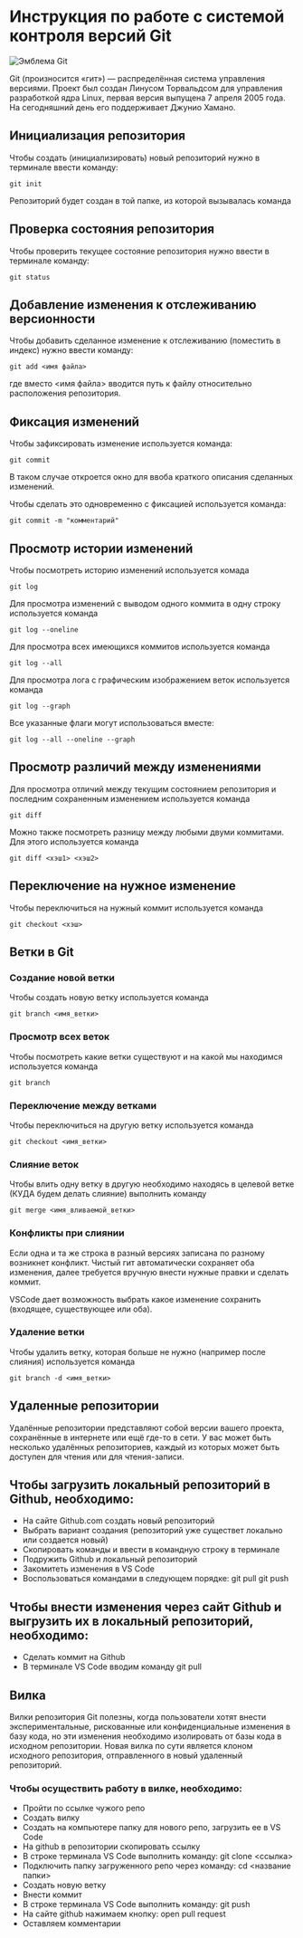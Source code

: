 # **Инструкция по работе с системой контроля версий Git**

![Эмблема Git](git.jpg)

Git (произносится «гит») — распределённая система управления версиями. Проект был создан Линусом Торвальдсом для управления разработкой ядра Linux, первая версия выпущена 7 апреля 2005 года. На сегодняшний день его поддерживает Джунио Хамано.

## Инициализация репозитория

Чтобы создать (инициализировать) новый репозиторий нужно в терминале ввести команду:

    git init

Репозиторий будет создан в той папке, из которой вызывалась команда

## Проверка состояния репозитория

Чтобы проверить текущее состояние репозитория нужно ввести в терминале команду:

    git status

## Добавление изменения к отслеживанию версионности

Чтобы добавить сделанное изменение к отслеживанию (поместить в индекс) нужно ввести команду:

    git add <имя файла>

где вместо <имя файла> вводится путь к файлу относительно расположения репозитория.

## Фиксация изменений

Чтобы зафиксировать изменение используется команда:

    git commit

В таком случае откроется окно для ввоба краткого описания сделанных изменений.

Чтобы сделать это одновременно с фиксацией используется команда:

    git commit -m "комментарий"

## Просмотр истории изменений

Чтобы посмотреть историю изменений используется комада

    git log

Для просмотра изменений с выводом одного коммита в одну строку используется команда

    git log --oneline

Для просмотра всех имеющихся коммитов используется команда

    git log --all

Для просмотра лога с графическим изображением веток используется команда

    git log --graph

Все указанные флаги могут использоваться вместе:

    git log --all --oneline --graph

## Просмотр различий между изменениями

Для просмотра отличий между текущим состоянием репозитория и последним сохраненным изменением используется команда

    git diff

Можно также посмотреть разницу между любыми двуми коммитами. Для этого используется команда

    git diff <хэш1> <хэш2>

## Переключение на нужное изменение

Чтобы переключиться на нужный коммит используется команда

    git checkout <хэш>

## Ветки в Git

### Создание новой ветки

Чтобы создать новую ветку используется команда

    git branch <имя_ветки>

### Просмотр всех веток

Чтобы посмотреть какие ветки существуют и на какой мы находимся используется команда

    git branch

### Переключение между ветками

Чтобы переключиться на другую ветку используется команда

    git checkout <имя_ветки>

### Слияние веток

Чтобы влить одну ветку в другую необходимо находясь в целевой ветке (КУДА будем делать слияние) выполнить команду

    git merge <имя_вливаемой_ветки>

### Конфликты при слиянии

Если одна и та же строка в разный версиях записана по разному возникнет конфликт.
Чистый гит автоматически сохраняет оба изменения, далее требуется вручную внести нужные правки и сделать коммит.

VSСode дает возможность выбрать какое изменение сохранить (входящее, существующее или оба).

### Удаление ветки

Чтобы удалить ветку, которая больше не нужно (например после слияния) используется команда

    git branch -d <имя_ветки>

## Удаленные репозитории 

Удалённые репозитории представляют собой версии вашего проекта, сохранённые в интернете или ещё где-то в сети. У вас может быть несколько удалённых репозиториев, каждый из которых может быть доступен для чтения или для чтения-записи.

## Чтобы загрузить локальный репозиторий в Github, необходимо:

* На сайте Github.com создать новый репозиторий
* Выбрать вариант создания (репозиторий уже существет локально или создается новый)
* Скопировать команды и ввести в командную строку в терминале
* Подружить Github и локальный репозиторий
* Закомитеть изменения в VS Code
* Воспользоваться командами в следующем порядке:
    git pull 
    git push 

## Чтобы внести изменения через сайт Github и выгрузить их в локальный репозиторий, необходимо:

* Сделать коммит на Github
* В терминале VS Code вводим команду 
    git pull

## Вилка

Вилки репозитория Git полезны, когда пользователи хотят внести экспериментальные, рискованные или конфиденциальные изменения в базу кода, но эти изменения необходимо изолировать от базы кода в исходном репозитории. Новая вилка по сути является клоном исходного репозитория, отправленного в новый удаленный репозиторий.

### Чтобы осуществить работу в вилке, необходимо:

* Пройти по ссылке чужого репо
* Создать вилку
* Создать на компьютере папку для нового репо, загрузить ее в VS Code
* На github в репозитории скопировать ссылку  
* В строке терминала VS Code выполнить команду:
    git clone <ссылка>
* Подключить папку загруженного репо через команду:
    cd <название папки>
* Создать новую ветку
* Внести коммит
* В строке терминала VS Code выполнить команду:
    git push
* На сайте github нажимаем кнопку:
    open pull request
* Оставляем комментарии